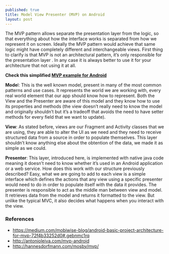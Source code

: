 ```yaml
---
published: true
title: Model View Presenter (MVP) on Android
layout: post
---
```

The MVP pattern allows separate the presentation layer from the logic, so that everything about how the interface works is separated from how we represent it on screen. Ideally the MVP pattern would achieve that same logic might have completely different and interchangeable views. First thing to clarify is that MVP is not an architectural pattern, it’s only responsible for the presentation layer . In any case it is always better to use it for your architecture that not using it at all.

**Check this simplified [MVP example for Android](https://github.com/maikotrindade/android-mvp)**

**Mode**l: This is the well known model, present in many of the most common patterns and use cases. It represents the world we are working with, every real world element that our app should know how to represent. Both the View and the Presenter are aware of this model and they know how to use its properties and methods (the view doesn’t really need to know the model and originally shouldn’t but it’s a tradeoff that avoids the need to have setter methods for every field that we want to update).

**View**: As stated before, views are our Fragment and Activity classes that we are using, they are able to alter the UI as we need and they need to receive structured data from a source in order to populate themselves. This layer shouldn’t know anything else about the obtention of the data, we made it as simple as we could.

**Presenter**: This layer, introduced here, is implemented with native java code meaning it doesn’t need to know whether it’s used in an Android application or a web service. How does this work with our structure previously described? Easy, what we are going to add to each view is a simple interface which defines the actions that any view using a specific presenter would need to do in order to populate itself with the data it provides. The presenter is responsible to act as the middle man between view and model. It retrieves data from the model and returns it formatted to the view. But unlike the typical MVC, it also decides what happens when you interact with the view.

### References

* https://medium.com/mobiwise-blog/android-basic-project-architecture-for-mvp-72f4b33252d0#.gebnmc1rq
* http://antonioleiva.com/mvp-android
* http://hannesdorfmann.com/mosby/mvp/